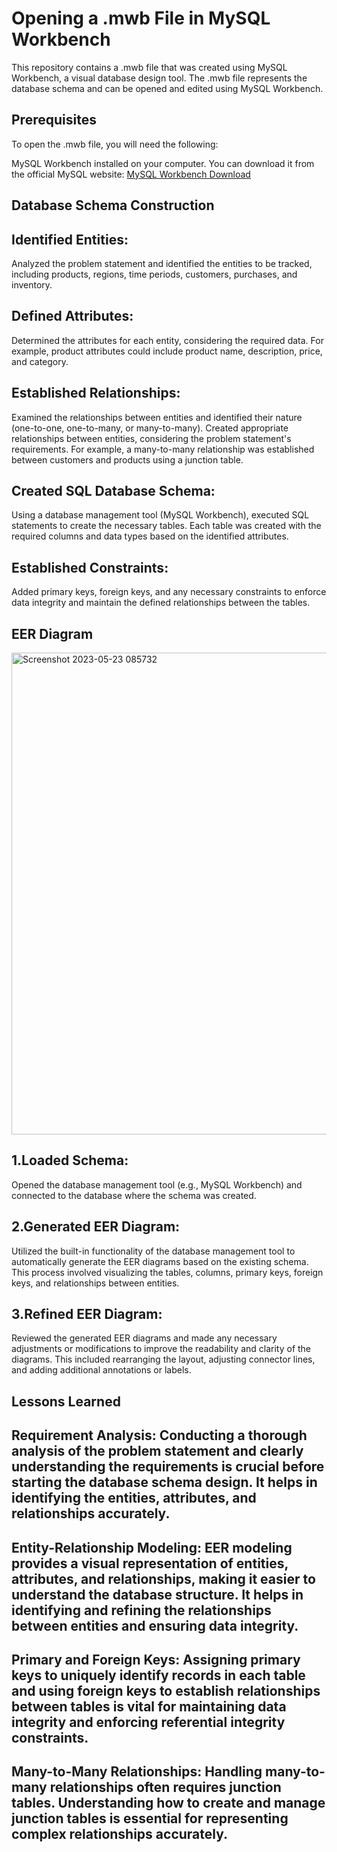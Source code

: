 
# Opening a .mwb File in MySQL Workbench
This repository contains a .mwb file that was created using MySQL Workbench, a visual database design tool. The .mwb file represents the database schema and can be opened and edited using MySQL Workbench.

## Prerequisites
To open the .mwb file, you will need the following:

MySQL Workbench installed on your computer. You can download it from the official MySQL website: <a href="https://www.mysql.com/products/workbench/">MySQL Workbench Download</a>

## Database Schema Construction


## Identified Entities: 
Analyzed the problem statement and identified the entities to be tracked, including products, regions, time periods, customers, purchases, and inventory.

## Defined Attributes:
Determined the attributes for each entity, considering the required data. For example, product attributes could include product name, description, price, and category.

## Established Relationships:
Examined the relationships between entities and identified their nature (one-to-one, one-to-many, or many-to-many). Created appropriate relationships between entities, considering the problem statement's requirements. For example, a many-to-many relationship was established between customers and products using a junction table.

## Created SQL Database Schema:
Using a database management tool (MySQL Workbench), executed SQL statements to create the necessary tables. Each table was created with the required columns and data types based on the identified attributes.

## Established Constraints:
Added primary keys, foreign keys, and any necessary constraints to enforce data integrity and maintain the defined relationships between the tables.


## EER Diagram

<img width="771" alt="Screenshot 2023-05-23 085732" src="https://github.com/RAJ-KAMAL30/SQL-ASSIGNMENT-1/assets/113379882/bd864aad-3070-49c1-bde4-1e514b92360a">



## 1.Loaded Schema: 
Opened the database management tool (e.g., MySQL Workbench) and connected to the database where the schema was created.

## 2.Generated EER Diagram:
Utilized the built-in functionality of the database management tool to automatically generate the EER diagrams based on the existing schema. This process involved visualizing the tables, columns, primary keys, foreign keys, and relationships between entities.

## 3.Refined EER Diagram: 
Reviewed the generated EER diagrams and made any necessary adjustments or modifications to improve the readability and clarity of the diagrams. This included rearranging the layout, adjusting connector lines, and adding additional annotations or labels.


## Lessons Learned

## Requirement Analysis: Conducting a thorough analysis of the problem statement and clearly understanding the requirements is crucial before starting the database schema design. It helps in identifying the entities, attributes, and relationships accurately.

## Entity-Relationship Modeling: EER modeling provides a visual representation of entities, attributes, and relationships, making it easier to understand the database structure. It helps in identifying and refining the relationships between entities and ensuring data integrity.

## Primary and Foreign Keys: Assigning primary keys to uniquely identify records in each table and using foreign keys to establish relationships between tables is vital for maintaining data integrity and enforcing referential integrity constraints.

## Many-to-Many Relationships: Handling many-to-many relationships often requires junction tables. Understanding how to create and manage junction tables is essential for representing complex relationships accurately.


